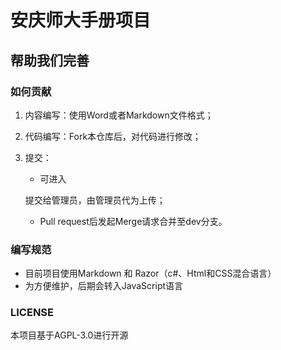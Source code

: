 # 安庆师大手册项目

## 帮助我们完善



### 如何贡献

1. 内容编写：使用Word或者Markdown文件格式；

2. 代码编写：Fork本仓库后，对代码进行修改；

3. 提交：

   - 可进入

   [Aqnu手册QQ群]: https://jq.qq.com/?_wv=1027&amp;k=2DiXmDIe

   提交给管理员，由管理员代为上传；

   - Pull request后发起Merge请求合并至dev分支。

### 编写规范

- 目前项目使用Markdown 和 Razor（c#、Html和CSS混合语言）
- 为方便维护，后期会转入JavaScript语言

### LICENSE

本项目基于AGPL-3.0进行开源